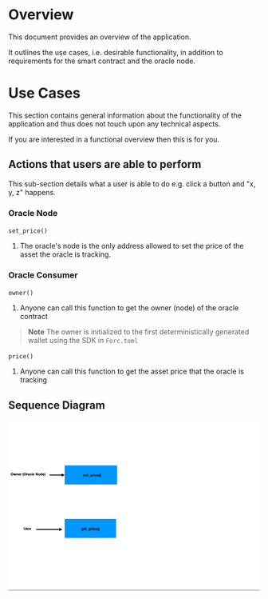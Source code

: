 # Overview

This document provides an overview of the application.

It outlines the use cases, i.e. desirable functionality, in addition to requirements for the smart contract and the oracle node.

# Use Cases

This section contains general information about the functionality of the application and thus does not touch upon any technical aspects.

If you are interested in a functional overview then this is for you.

## Actions that users are able to perform

This sub-section details what a user is able to do e.g. click a button and "x, y, z" happens.

### Oracle Node

`set_price()`

1. The oracle's node is the only address allowed to set the price of the asset the oracle is tracking.

### Oracle Consumer

`owner()`
1. Anyone can call this function to get the owner (node) of the oracle contract
> **Note**
> The owner is initialized to the first deterministically generated wallet using the SDK in `Forc.toml`

`price()`

1. Anyone can call this function to get the asset price that the oracle is tracking

## Sequence Diagram

![Oracle Sequence Diagram](.docs/oracle_diagram.png)